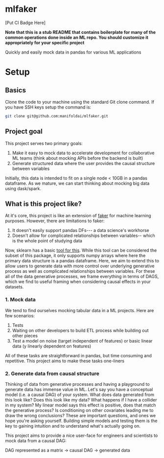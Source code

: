 # mlfaker

[Put CI Badge Here]

**Note that this is a stub README that contains boilerplate for many of the common operations done inside an ML repo. You should customize it appropriately for your specific project**

Quickly and easily mock data in pandas for various ML applications

# Setup

## Basics

Clone the code to your machine using the standard Git clone command. If you have SSH keys setup the command is:

```bash
git clone git@github.com:manifoldai/mlfaker.git
```


## Project goal

This project serves two primary goals:

1. Make it easy to mock data to accelerate development for collaborative ML teams
   (think about mocking APIs before the backend is built)
2. Generate structured data where the user provides the causal structure between
   variables
   
Initially, this data is intended to fit on a single node < 10GB in a pandas dataframe.
As we mature, we can start thinking about mocking big data using dask/spark.

## What is this project like?

At it's core, this project is like an extension of
[faker](https://github.com/joke2k/faker) for machine learning purposes. However, there
are limitations to faker:
1. It doesn't easily support pandas DFs--- a data science's workhorse
2. Doesn't allow for complicated relationships between variables-- which is the whole
   point of studying data
   
Now, sklearn has a basic 
[tool for this](https://scikit-learn.org/stable/modules/generated/sklearn.datasets.make_regression.html).
While this tool can be considered the subset of this package, it only supports numpy
arrays where here the primary data structure is a pandas dataframe. Here, we aim to
extend this to allow users to generate data with more control over underlying generative
process as well as complicated relationships between variables. For these all of the
data generative processes, we frame everything in terms of DAGS, which we find to useful
framing when considering causal effects in your datasets.
   
### 1. Mock data

We tend to find ourselves mocking tabular data in a ML projects. Here are few scenarios:

1. Tests
2. Waiting on other developers to build ETL process while building out other pieces
3. Test a model on noise (target independent of features) or basic linear data (y
   linearly dependent on features)

All of these tasks are straightforward in pandas, but time consuming and repetitive.
This project aims to make these tasks one-liners


### 2. Generate data from causal structure

Thinking of data from generative processes and having a playground to generate data has
immense value in ML. Let's say you have a conceptual model (i.e. a causal DAG) of your
system. What does data generated from this look like? Does this look like my data? What
happens if I have a collider in my system? My linear model says this effect is positive,
does that match the generative process? Is conditioning on other covariates leading me
to draw the wrong conclusions? These are important questions, and ones we hope you're
asking yourself.  Building simple models and testing them is the key to gaining
intuition and to understand what's actually going on.

This project aims to provide a nice user-face for engineers and scientists to mock data
from a causal DAG:

DAG represented as a matrix -> causal DAG -> generated data
